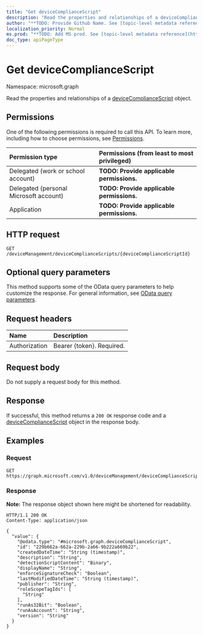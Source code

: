 ```yaml
---
title: "Get deviceComplianceScript"
description: "Read the properties and relationships of a deviceComplianceScript object."
author: "**TODO: Provide Github Name. See [topic-level metadata reference](https://msgo.azurewebsites.net/add/document/guidelines/metadata.html#topic-level-metadata)**"
localization_priority: Normal
ms.prod: "**TODO: Add MS prod. See [topic-level metadata reference](https://msgo.azurewebsites.net/add/document/guidelines/metadata.html#topic-level-metadata)**"
doc_type: apiPageType
---
```


# Get deviceComplianceScript
Namespace: microsoft.graph



Read the properties and relationships of a [deviceComplianceScript](../resources/devicecompliancescript.md) object.

## Permissions
One of the following permissions is required to call this API. To learn more, including how to choose permissions, see [Permissions](/graph/permissions-reference).

|Permission type|Permissions (from least to most privileged)|
|:---|:---|
|Delegated (work or school account)|**TODO: Provide applicable permissions.**|
|Delegated (personal Microsoft account)|**TODO: Provide applicable permissions.**|
|Application|**TODO: Provide applicable permissions.**|

## HTTP request

<!-- {
  "blockType": "ignored"
}
-->
``` http
GET /deviceManagement/deviceComplianceScripts/{deviceComplianceScriptId}
```

## Optional query parameters
This method supports some of the OData query parameters to help customize the response. For general information, see [OData query parameters](/graph/query-parameters).

## Request headers
|Name|Description|
|:---|:---|
|Authorization|Bearer {token}. Required.|

## Request body
Do not supply a request body for this method.

## Response

If successful, this method returns a `200 OK` response code and a [deviceComplianceScript](../resources/devicecompliancescript.md) object in the response body.

## Examples

### Request
<!-- {
  "blockType": "request",
  "name": "get_devicecompliancescript"
}
-->
``` http
GET https://graph.microsoft.com/v1.0/deviceManagement/deviceComplianceScripts/{deviceComplianceScriptId}
```


### Response
**Note:** The response object shown here might be shortened for readability.
<!-- {
  "blockType": "response",
  "truncated": true,
  "@odata.type": "microsoft.graph.deviceComplianceScript"
}
-->
``` http
HTTP/1.1 200 OK
Content-Type: application/json

{
  "value": {
    "@odata.type": "#microsoft.graph.deviceComplianceScript",
    "id": "229b662a-662a-229b-2a66-9b222a669b22",
    "createdDateTime": "String (timestamp)",
    "description": "String",
    "detectionScriptContent": "Binary",
    "displayName": "String",
    "enforceSignatureCheck": "Boolean",
    "lastModifiedDateTime": "String (timestamp)",
    "publisher": "String",
    "roleScopeTagIds": [
      "String"
    ],
    "runAs32Bit": "Boolean",
    "runAsAccount": "String",
    "version": "String"
  }
}
```

